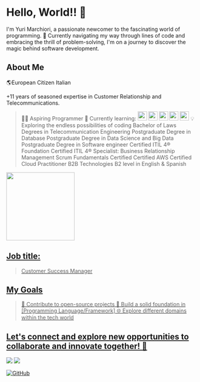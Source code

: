 # Hello, World!! 👋

I'm Yuri Marchiori, a passionate newcomer to the fascinating world of programming. 🚀 Currently navigating my way through lines of code and embracing the thrill of problem-solving, I'm on a journey to discover the magic behind software development.

## About Me

🌎European Citizen Italian

+11 years of seasoned expertise in Customer Relationship and Telecommunications.
> 👩‍💻 Aspiring Programmer
> 🌱 Currently learning:  <img loading="lazy" src="https://cdn.jsdelivr.net/gh/devicons/devicon/icons/javascript/javascript-original.svg" width="24" height="24"/> <img loading="lazy" src="https://cdn.jsdelivr.net/gh/devicons/devicon/icons/python/python-original.svg" width="24" height="24"/> <img loading="lazy" src="https://cdn.jsdelivr.net/gh/devicons/devicon/icons/html5/html5-original.svg" width="24" height="24"/> <img loading="lazy" src="https://cdn.jsdelivr.net/gh/devicons/devicon/icons/css3/css3-original.svg" width="24" height="24"/> <img loading="lazy" src="https://cdn.jsdelivr.net/gh/devicons/devicon/icons/postgresql/postgresql-original.svg" width="24" height="24"/> 
> 💡 Exploring the endless possibilities of coding
> Bachelor of Laws
> Degrees in Telecommunication Engineering 
> Postgraduate Degree in Database
> Postgraduate Degree in Data Science and Big Data
> Postgraduate Degree in Software engineer
> Certified ITIL 4®  Foundation
> Certified ITIL 4® Specialist: Business Relationship Management
> Scrum Fundamentals Certified 
> Certified AWS Certified Cloud Practitioner 
> B2B Technologies
> B2 level in English & Spanish

  
  <div>
<a href="https://github.com/seu-usuário-aqui">
<img loading="lazy" height="180em" src="https://github-readme-stats.vercel.app/api/top-langs/?username=donmarchiori&layout=compact&langs_count=7&theme=dracula"/>
</div>
  
## Job title:
 > Customer Success Manager


## My Goals
> 🚀 Contribute to open-source projects
> 📖 Build a solid foundation in [Programming Language/Framework]
> 🌐 Explore different domains within the tech world
  
## Let's connect and explore new opportunities to collaborate and innovate together! 🌟
  <div>
<a href = "mailto:yuri.mendonca.marchiori@gmail.com"><img loading="lazy" src="https://img.shields.io/badge/Gmail-D14836?style=for-the-badge&logo=gmail&logoColor=white" target="_blank"></a>
<a href="https://www.linkedin.com/in/yurimarchiori" target="_blank"><img loading="lazy" src="https://img.shields.io/badge/-LinkedIn-%230077B5?style=for-the-badge&logo=linkedin&logoColor=white" target="_blank"></a>   
</div>

[![GitHub](https://img.shields.io/github/followers/donmarchiori?label=Follow&style=social)](https://github.com/donmarchiori)


<!---
donmarchiori/donmarchiori is a ✨ special ✨ repository because its `README.md` (this file) appears on your GitHub profile.
You can click the Preview link to take a look at your changes.
--->
